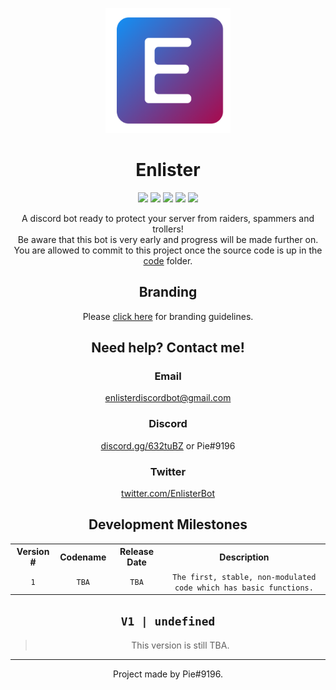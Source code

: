 <p align="center"><img width="200px" src="branding/svg/enlister_fill.svg"></p>

<h1 align="center">Enlister</h1>
<p align="center"><img src="https://img.shields.io/github/issues/PieBotDevs/enlister.svg"> <img src="https://img.shields.io/github/forks/PieBotDevs/enlister.svg"> <img src="https://img.shields.io/github/stars/PieBotDevs/enlister.svg"> <img src="https://img.shields.io/github/license/PieBotDevs/enlister.svg"> <img src="https://img.shields.io/badge/Air-Clean-green.svg"></p>
<!-- <p align="center"><img width="200px" src="branding/img/invite2.png"></p> -->

<p align="center">A discord bot ready to protect your server from raiders, spammers and trollers!<br>Be aware that this bot is very early and progress will be made further on.<br>You are allowed to commit to this project once the source code is up in the <a href="https://github.com/PieBotDevs/enlister/tree/master/code" title="the code folder">code</a> folder.</p>

<!-- <h2 align="center">Features</h2>
<p align="center">Nothing</p> -->

<h2 align="center">Branding</h2>
<p align="center">Please <a href="https://github.com/PieBotDevs/enlister/blob/master/branding/README.md" title="Click here for branding guidelines!">click here</a> for branding guidelines.</p>

<h2 align="center">Need help? Contact me!</h2>
<h3 align="center">Email</h3>
<p align="center"><a href="mailto:enlisterdiscordbot@gmail.com" title="Email me!">enlisterdiscordbot@gmail.com</a>
<h3 align="center">Discord</h3>
<p align="center"><a href="https://discord.gg/632tuBZ" title="Join the Discord Server.">discord.gg/632tuBZ</a> or Pie#9196</p>
<h3 align="center">Twitter</h3>
<p align="center"><a href="https://twitter.com/EnlisterBot" title="Tweet at me!">twitter.com/EnlisterBot</a></p>

<h2 align="center">Development Milestones</h2>
<table align="center">
  <tr align="center">
    <th align="center">Version #</th>
    <th align="center">Codename</th>
    <th align="center">Release Date</th>
    <th align="center">Description</th>
  </tr>
  <tr align="center">
    <td align="center"><code>1</code></td>
    <td align="center"><code>TBA</code></td>
    <td align="center"><code>TBA</code></td>
    <td align="center"><code>The first, stable, non-modulated code which has basic functions.</code></td>
  </tr>
</table>

<h2 align="center"><code>V1 | undefined</code></h2>
<blockquote align="center">This version is still TBA.</blockquote>

<hr>
<p align="center">Project made by Pie#9196.</p>
<!-- # Some other stuff
### Why do I need this stupid bot?
Well it's just a bot to protect your discord server. Raiders come on my servers alot and Dyno, or any other moderation bot was a pain to setup and I didn't have time to, that's why I made Enlister bot. I am attempting to make this bot the most easiest/simple, effective and always online bot. If you want to help me with this project, dm me on discord, Pie#9196. Basically I'll be making a electron application, and a express.js website. I already know electron so express should be also easy.
### I still don't want the bot, can this bot do anything else useful at all?
Not yet. We are still focusing on protecting your server(s) as our main goal, we will then move over to music and so on.
### Can I fork this bot and suggest edits?
Sure.
### When automod?
Soon™
### Whomst made this bot again?
Currently just me. Pie#9196. After the kind of success of PieBot and death as well, I finally decided to put my fingers and sweat into a different bot which will help servers with moderation, a lightweight, simple, and easy to use bot. That is my goal with this bot. I work everyday after school to improve on this bot. Be aware that this is still a very early bot and is hosted locally on my own PC. I'll be moving to servers later on hopefully but for now, keeping discord servers secure is my main goal (oh but pie there's already great bots) they don't do the things I want them to do though, either they are focused morely on music and so on or they can't manage my server when I am away, for me, moderation comes first.
# Selfhosting the bot
### Introduction
1. Breathe air. -->
